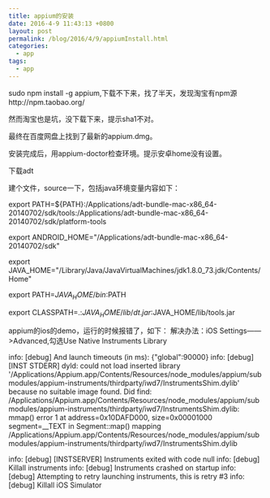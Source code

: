 ```yaml
---
title: appium的安装
date: 2016-4-9 11:43:13 +0800
layout: post
permalink: /blog/2016/4/9/appiumInstall.html
categories:
  - app
tags:
  - app
---
```

sudo npm install -g appium,下载不下来，找了半天，发现淘宝有npm源http://npm.taobao.org/

然而淘宝也是坑，没下载下来，提示sha1不对。

最终在百度网盘上找到了最新的appium.dmg。

安装完成后，用appium-doctor检查环境。提示安卓home没有设置。

下载adt

建个文件，source一下，包括java环境变量内容如下：

export PATH=${PATH}:/Applications/adt-bundle-mac-x86_64-20140702/sdk/tools:/Applications/adt-bundle-mac-x86_64-20140702/sdk/platform-tools

export ANDROID_HOME="/Applications/adt-bundle-mac-x86_64-20140702/sdk"

export JAVA_HOME="/Library/Java/JavaVirtualMachines/jdk1.8.0_73.jdk/Contents/Home"

export PATH=$JAVA_HOME/bin:$PATH

export CLASSPATH=.:$JAVA_HOME/lib/dt.jar:$JAVA_HOME/lib/tools.jar


appium的ios的demo，运行的时候报错了，如下：
解决办法：iOS Settings——>Advanced,勾选Use Native Instruments Library

info: [debug] And launch timeouts (in ms): {"global":90000}
info: [debug] [INST STDERR] dyld: could not load inserted library '/Applications/Appium.app/Contents/Resources/node_modules/appium/submodules/appium-instruments/thirdparty/iwd7/InstrumentsShim.dylib' because no suitable image found.  Did find:
	/Applications/Appium.app/Contents/Resources/node_modules/appium/submodules/appium-instruments/thirdparty/iwd7/InstrumentsShim.dylib: mmap() error 1 at address=0x10DAFD000, size=0x00001000 segment=__TEXT in Segment::map() mapping /Applications/Appium.app/Contents/Resources/node_modules/appium/submodules/appium-instruments/thirdparty/iwd7/InstrumentsShim.dylib

info: [debug] [INSTSERVER] Instruments exited with code null
info: [debug] Killall instruments
info: [debug] Instruments crashed on startup
info: [debug] Attempting to retry launching instruments, this is retry #3
info: [debug] Killall iOS Simulator

